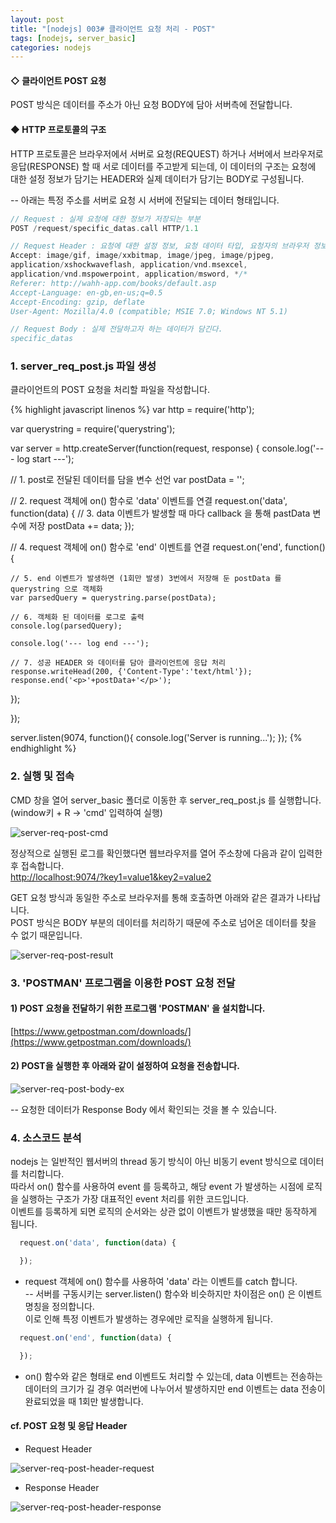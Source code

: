 ```yaml
---
layout: post
title: "[nodejs] 003# 클라이언트 요청 처리 - POST"
tags: [nodejs, server_basic]
categories: nodejs
---
```


#### ◇ 클라이언트 POST 요청  

POST 방식은 데이터를 주소가 아닌 요청 BODY에 담아 서버측에 전달합니다.  

#### ◆ HTTP 프로토콜의 구조  

HTTP 프로토콜은 브라우저에서 서버로 요청(REQUEST) 하거나 서버에서 브라우저로 응답(RESPONSE) 할 때 서로 데이터를 주고받게 되는데, 이 데이터의 구조는 요청에 대한 설정 정보가 담기는 HEADER와 실제 데이터가 담기는 BODY로 구성됩니다.  

-- 아래는 특정 주소를 서버로 요청 시 서버에 전달되는 데이터 형태입니다.  

```c
// Request : 실제 요청에 대한 정보가 저장되는 부분
POST /request/specific_datas.call HTTP/1.1

// Request Header : 요청에 대한 설정 정보, 요청 데이터 타입, 요청자의 브라우저 정보 등이 담긴다.
Accept: image/gif, image/xxbitmap, image/jpeg, image/pjpeg,
application/xshockwaveflash, application/vnd.msexcel,
application/vnd.mspowerpoint, application/msword, */*
Referer: http://wahh-app.com/books/default.asp
Accept-Language: en-gb,en-us;q=0.5
Accept-Encoding: gzip, deflate
User-Agent: Mozilla/4.0 (compatible; MSIE 7.0; Windows NT 5.1)

// Request Body : 실제 전달하고자 하는 데이터가 담긴다.
specific_datas
```


### 1. server_req_post.js 파일 생성  

클라이언트의 POST 요청을 처리할 파일을 작성합니다.  

{% highlight javascript linenos %}
var http = require('http');

var querystring = require('querystring');

var server = http.createServer(function(request, response) {
  console.log('--- log start ---');

  // 1. post로 전달된 데이터를 담을 변수 선언
  var postData = '';

  // 2. request 객체에 on() 함수로 'data' 이벤트를 연결
  request.on('data', function(data) {
    // 3. data 이벤트가 발생할 때 마다 callback 을 통해 pastData 변수에 저장
    postData += data;
  });

  // 4. request 객체에 on() 함수로 'end' 이벤트를 연결
  request.on('end', function() {

    // 5. end 이벤트가 발생하면 (1회만 발생) 3번에서 저장해 둔 postData 를 querystring 으로 객체화
    var parsedQuery = querystring.parse(postData);

    // 6. 객체화 된 데이터를 로그로 출력
    console.log(parsedQuery);

    console.log('--- log end ---');

    // 7. 성공 HEADER 와 데이터를 담아 클라이언트에 응답 처리
    response.writeHead(200, {'Content-Type':'text/html'});
    response.end('<p>'+postData+'</p>');
  });

});

server.listen(9074, function(){
  console.log('Server is running...');
});
{% endhighlight %}

### 2. 실행 및 접속  

CMD 창을 열어 server_basic 폴더로 이동한 후 server_req_post.js 를 실행합니다.  
(window키 + R → 'cmd' 입력하여 실행)  

![server-req-post-cmd](https://drive.google.com/uc?id=1Szlxs03ZrfG8uLppHV5uSPy3s_5FXZTR)  

정상적으로 실행된 로그를 확인했다면 웹브라우저를 열어 주소창에 다음과 같이 입력한 후 접속합니다.  
[http://localhost:9074/?key1=value1&key2=value2](http://localhost:9074/?key1=value1&key2=value2)  

GET 요청 방식과 동일한 주소로 브라우저를 통해 호출하면 아래와 같은 결과가 나타납니다.  
POST 방식은 BODY 부분의 데이터를 처리하기 때문에 주소로 넘어온 데이터를 찾을 수 없기 때문입니다.  

![server-req-post-result](https://drive.google.com/uc?id=1UbhgUSPvQWMACBnoy1xoqQj5xXXkYk-S)  


### 3. 'POSTMAN' 프로그램을 이용한 POST 요청 전달  

#### 1) POST 요청을 전달하기 위한 프로그램 'POSTMAN' 을 설치합니다.  
[https://www.getpostman.com/downloads/](https://www.getpostman.com/downloads/)  

#### 2) POST을 실행한 후 아래와 같이 설정하여 요청을 전송합니다.  

![server-req-post-body-ex](https://drive.google.com/uc?id=1KNY--_MlodiNmZuGcEkWQixaUG64_ZGo)  

-- 요청한 데이터가 Response Body 에서 확인되는 것을 볼 수 있습니다.  


### 4. 소스코드 분석  

nodejs 는 일반적인 웹서버의 thread 동기 방식이 아닌 비동기 event 방식으로 데이터를 처리합니다.  
따라서 on() 함수를 사용하여 event 를 등록하고, 해당 event 가 발생하는 시점에 로직을 실행하는 구조가 가장 대표적인 event 처리를 위한 코드입니다.  
이벤트를 등록하게 되면 로직의 순서와는 상관 없이 이벤트가 발생했을 때만 동작하게 됩니다.  

```javascript
  request.on('data', function(data) {

  });
```

- request 객체에 on() 함수를 사용하여 'data' 라는 이벤트를 catch 합니다.  
-- 서버를 구동시키는 server.listen() 함수와 비슷하지만 차이점은 on() 은 이벤트 명칭을 정의합니다.  
이로 인해 특정 이벤트가 발생하는 경우에만 로직을 실행하게 됩니다.  

```javascript
  request.on('end', function(data) {

  });
```

- on() 함수와 같은 형태로 end 이벤트도 처리할 수 있는데, data 이벤트는 전송하는 데이터의 크기가 길 경우 여러번에 나누어서 발생하지만 end 이벤트는 data 전송이 완료되었을 때 1회만 발생합니다.  


#### cf. POST 요청 및 응답 Header  

- Request Header  

![server-req-post-header-request](https://drive.google.com/uc?id=1iJwOOy4BIzF_mIpbiohHAl0ELHpeY0ui)  

- Response Header  

![server-req-post-header-response](https://drive.google.com/uc?id=1P5xDoj-HXioqOI5otcWg33YGVpL8tEIJ)  
